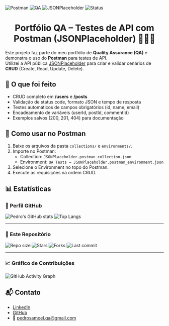 ![Postman](https://img.shields.io/badge/Postman-API%20Testing-orange?logo=postman)
![QA](https://img.shields.io/badge/QA-Portfolio-blue)
![JSONPlaceholder](https://img.shields.io/badge/API-JSONPlaceholder-white)
![Status](https://img.shields.io/badge/Status-Em%20Desenvolvimento-yellow)

# <h1 align="center">Portfólio QA – Testes de API com Postman (JSONPlaceholder) 👨🏻‍💻 


Este projeto faz parte do meu portfólio de **Quality Assurance (QA)** e demonstra
o uso do **Postman** para testes de API.  
Utilizei a API pública [JSONPlaceholder](https://jsonplaceholder.typicode.com) 
para criar e validar cenários de **CRUD** (Create, Read, Update, Delete).


## 📌 O que foi feito
- CRUD completo em **/users** e **/posts**
- Validação de status code, formato JSON e tempo de resposta
- Testes automáticos de campos obrigatórios (id, name, email)
- Encadeamento de variáveis (userId, postId, commentId)
- Exemplos salvos (200, 201, 404) para documentação

## 🚀 Como usar no Postman
1. Baixe os arquivos da pasta `collections/` e `environments/`.
2. Importe no Postman:
   - Collection: `JSONPlaceholder.postman_collection.json`
   - Environment: `QA Tests – JSONPlaceholder.postman_environment.json`
3. Selecione o Environment no topo do Postman.
4. Execute as requisições na ordem CRUD.

## 📊 Estatísticas

### 👤 Perfil GitHub
![Pedro's GitHub stats](https://github-readme-stats.vercel.app/api?username=PedroSamoel&show_icons=true&theme=merko)
![Top Langs](https://github-readme-stats.vercel.app/api/top-langs/?username=PedroSamoel&layout=compact&theme=merko)

---

### 📂 Este Repositório
![Repo size](https://img.shields.io/github/repo-size/PedroSamoel/qa-postman-jsonplaceholder)
![Stars](https://img.shields.io/github/stars/PedroSamoel/qa-postman-jsonplaceholder?style=social)
![Forks](https://img.shields.io/github/forks/PedroSamoel/qa-postman-jsonplaceholder?style=social)
![Last commit](https://img.shields.io/github/last-commit/SEU-USUARIO/qa-postman-jsonplaceholder)

---

### 📈 Gráfico de Contribuições
![GitHub Activity Graph](https://github-readme-activity-graph.vercel.app/graph?username=PedroSamoel&theme=merko)


## 📬 Contato
- [LinkedIn](linkedin.com/in/pedro-samoel)  
- [GitHub](github.com/PedroSamoel)  
- 📩 pedrosamoel.qa@gmail.com
